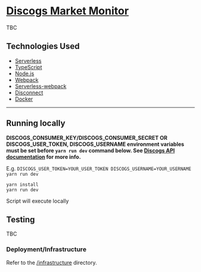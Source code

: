 # [Discogs Market Monitor](https://603.nz)

TBC

## Technologies Used

* [Serverless](https://github.com/serverless/serverless)
* [TypeScript](https://github.com/microsoft/typescript)
* [Node.js](https://github.com/nodejs/node)
* [Webpack](https://github.com/webpack/webpack)
* [Serverless-webpack](https://github.com/elastic-coders/serverless-webpack)
* [Disconnect](https://github.com/bartve/disconnect)
* [Docker](https://www.docker.com)

---

## Running locally

**DISCOGS_CONSUMER_KEY/DISCOGS_CONSUMER_SECRET OR DISCOGS_USER_TOKEN, DISCOGS_USERNAME environment variables must be set before `yarn run dev` command below. See [Discogs API documentation](http://www.discogs.com/developers/#page:authentication) for more info.**

E.g. `DISCOGS_USER_TOKEN=YOUR_USER_TOKEN DISCOGS_USERNAME=YOUR_USERNAME yarn run dev`

```
yarn install
yarn run dev
```

Script will execute locally

## Testing

TBC

### Deployment/Infrastructure

Refer to the [/infrastructure](./infrastructure) directory.
